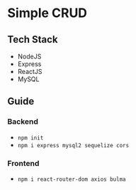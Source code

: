 # Simple CRUD

## Tech Stack
* NodeJS
* Express
* ReactJS
* MySQL

## Guide
### Backend
* `npm init`
* `npm i express mysql2 sequelize cors`

### Frontend
* `npm i react-router-dom axios bulma`